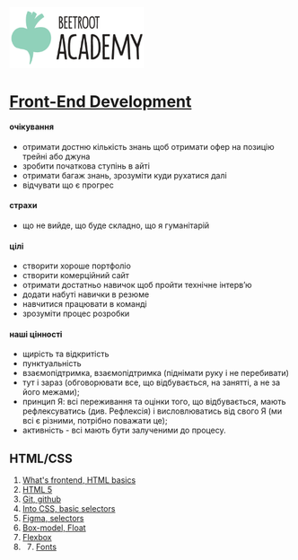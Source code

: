 <img src="./images/logo.png" width="240">

# [Front-End Development](https://beetroot.academy/en/courses/front-end/)


#### очікування
* отримати достню кількість знань щоб отримати офер на позицію трейні або джуна
* зробити початкова ступінь в айті
* отримати багаж знань, зрозуміти куди рухатися далі
* відчувати що є прогрес

#### страхи
* що не вийде, що буде складно, що я гуманітарій

#### цілі
* створити хороше портфоліо
* створити комерційний сайт
* отримати достатньо навичок щоб пройти технічне інтерв’ю
* додати набуті навички в резюме
* навчитися працювати в команді
* зрозуміти процес розробки

#### наші цінності
* щирість та відкритість
* пунктуальність
* взаємопідтримка, взаємопідтримка (піднімати руку і не перебивати)
* тут і зараз (обговорювати все, що відбувається, на занятті, а не за його межами);
* принцип Я: всі переживання та оцінки того, що відбувається, мають рефлексуватись (див. Рефлексія) і висловлюватись від свого Я (ми всі є різними, потрібно поважати це);
* активність - всі мають бути залученими до процесу.

## HTML/CSS
1. [What's frontend, HTML basics](./lesson_0)
2. [HTML 5](lesson_1)
3. [Git, github](lesson_2)
4. [Into CSS, basic selectors](lesson_3)
5. [Figma, selectors](lesson_4)
6. [Box-model, Float](lesson_5)
7. [Flexbox](lesson_6)
8. 7. [Fonts](lesson_7)

<!-- # Lesson 3

## :computer: to install
* []()
* * []()

## :books: to read
* []()
* []()

## :notebook: documentation
* []()
* []()

## :pushpin: cheat sheets
* []()
* []()

## :octocat: advanced
* []()
* []()

## :house: homework
* []()
* []()

## :nerd_face: in addition
* []()
* []() -->
